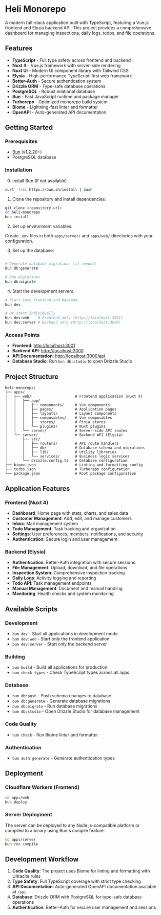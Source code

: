 # Heli Monorepo

A modern full-stack application built with TypeScript, featuring a Vue.js frontend and Elysia backend API. This project provides a comprehensive dashboard for managing inspections, daily logs, todos, and file operations.

## Features

- **TypeScript** - Full type safety across frontend and backend
- **Nuxt 4** - Vue.js framework with server-side rendering
- **Nuxt UI** - Modern UI component library with Tailwind CSS
- **Elysia** - High-performance TypeScript-first web framework
- **Better-Auth** - Secure authentication system
- **Drizzle ORM** - Type-safe database operations
- **PostgreSQL** - Robust relational database
- **Bun** - Fast JavaScript runtime and package manager
- **Turborepo** - Optimized monorepo build system
- **Biome** - Lightning-fast linter and formatter
- **OpenAPI** - Auto-generated API documentation

## Getting Started

### Prerequisites

- [Bun](https://bun.sh) (v1.2.20+)
- PostgreSQL database

### Installation

0. Install Bun (If not available)

```bash
curl -fsSL https://bun.sh/install | bash
```

1. Clone the repository and install dependencies:

```bash
git clone <repository-url>
cd heli-monorepo
bun install
```

2. Set up environment variables:

Create `.env` files in both `apps/server/` and `apps/web/` directories with your configuration.

3. Set up the database:

```bash

# Generate database migrations (if needed)
bun db:generate

# Run migrations
bun db:migrate
```

4. Start the development servers:

```bash
# Start both frontend and backend
bun dev

# Or start individually
bun dev:web    # Frontend only (http://localhost:3001)
bun dev:server # Backend only (http://localhost:3000)
```

### Access Points

- **Frontend**: [http://localhost:3001](http://localhost:3001)
- **Backend API**: [http://localhost:3000](http://localhost:3000)
- **API Documentation**: [http://localhost:3000/api](http://localhost:3000/api)
- **Database Studio**: Run `bun db:studio` to open Drizzle Studio

## Project Structure

```
heli-monorepo/
├── apps/
│   ├── web/                    # Frontend application (Nuxt 4)
│   │   ├── app/
│   │   │   ├── components/     # Vue components
│   │   │   ├── pages/          # Application pages
│   │   │   ├── layouts/        # Layout components
│   │   │   ├── composables/    # Vue composables
│   │   │   ├── stores/         # Pinia stores
│   │   │   └── plugins/        # Nuxt plugins
│   │   └── server/             # Server-side API routes
│   └── server/                 # Backend API (Elysia)
│       ├── src/
│       │   ├── routers/        # API route handlers
│       │   ├── db/             # Database schema and migrations
│       │   ├── lib/            # Utility libraries
│       │   └── services/       # Business logic services
│       └── drizzle.config.ts   # Database configuration
├── biome.json                  # Linting and formatting config
├── turbo.json                  # Turborepo configuration
└── package.json                # Root package configuration
```

## Application Features

### Frontend (Nuxt 4)

- **Dashboard**: Home page with stats, charts, and sales data
- **Customer Management**: Add, edit, and manage customers
- **Inbox**: Mail management system
- **Todo Management**: Task tracking and organization
- **Settings**: User preferences, members, notifications, and security
- **Authentication**: Secure login and user management

### Backend (Elysia)

- **Authentication**: Better-Auth integration with secure sessions
- **File Management**: Upload, download, and file operations
- **Inspection System**: Comprehensive inspection tracking
- **Daily Logs**: Activity logging and reporting
- **Todo API**: Task management endpoints
- **Manual Management**: Document and manual handling
- **Monitoring**: Health checks and system monitoring

## Available Scripts

### Development

- `bun dev` - Start all applications in development mode
- `bun dev:web` - Start only the frontend application
- `bun dev:server` - Start only the backend server

### Building

- `bun build` - Build all applications for production
- `bun check-types` - Check TypeScript types across all apps

### Database

- `bun db:push` - Push schema changes to database
- `bun db:generate` - Generate database migrations
- `bun db:migrate` - Run database migrations
- `bun db:studio` - Open Drizzle Studio for database management

### Code Quality

- `bun check` - Run Biome linter and formatter

### Authentication

- `bun auth:generate` - Generate authentication types

## Deployment

### Cloudflare Workers (Frontend)

```bash
cd apps/web
bun deploy
```

### Server Deployment

The server can be deployed to any Node.js-compatible platform or compiled to a binary using Bun's compile feature:

```bash
cd apps/server
bun run compile
```

## Development Workflow

1. **Code Quality**: The project uses Biome for linting and formatting with Ultracite rules
2. **Type Safety**: Full TypeScript coverage with strict type checking
3. **API Documentation**: Auto-generated OpenAPI documentation available at `/api`
4. **Database**: Drizzle ORM with PostgreSQL for type-safe database operations
5. **Authentication**: Better-Auth for secure user management and sessions
